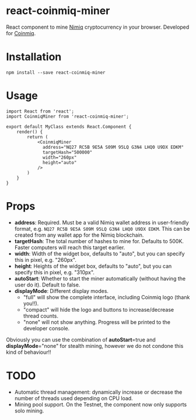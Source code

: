 # react-coinmiq-miner

React component to mine [Nimiq](https://www.nimiq.com) cryptocurrency in your
browser. Developed for [Coinmiq](http://www.coinmiq.com).

# Installation

```npm install --save react-coinmiq-miner```

# Usage

```
import React from 'react';
import CoinmiqMiner from 'react-coinmiq-miner';

export default MyClass extends React.Component {
    render() {
        return (
            <CoinmiqMiner
              address="NQ27 RC5B 9E5A S09M 95LQ G3N4 LHQ0 U9DX EDKM"
              targetHash="500000"
              width="260px"
              height="auto"
            />
        )
    }
}
```

# Props

- **address**: Required. Must be a valid Nimiq wallet address in user-friendly format, e.g.
`NQ27 RC5B 9E5A S09M 95LQ G3N4 LHQ0 U9DX EDKM`.
This can be created from any wallet app for the Nimiq blockchain.
- **targetHash**: The total number of hashes to mine for. Defaults to 500K.
Faster computers will reach this target earlier.
- **width**: Width of the widget box, defaults to "auto", but you can specify this in pixel, e.g. "260px".
- **height**: Heights of the widget box, defaults to "auto", but you can specify this in pixel, e.g. "310px".
- **autoStart**: Whether to start the miner automatically (without having the user do it). Default to false.
- **displayMode**: Different display modes.
    - "full" will show the complete interface, including Coinmiq logo (thank you!!).
    - "compact" will hide the logo and buttons to increase/decrease thread counts.
    - "none" will not show anything. Progress will be printed to the developer console.

Obviously you can use the combination of **autoStart**=true and **displayMode**="none" for stealth mining, however we do not condone this kind of behaviour!!

# TODO

- Automatic thread management: dynamically increase or decrease the number of threads used depending on CPU load.
- Mining pool support. On the Testnet, the component now only supports solo mining.